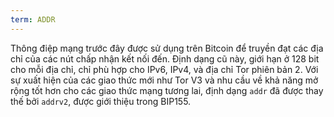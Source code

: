 ```yaml
---
term: ADDR
---
```


Thông điệp mạng trước đây được sử dụng trên Bitcoin để truyền đạt các địa chỉ của các nút chấp nhận kết nối đến. Định dạng cũ này, giới hạn ở 128 bit cho mỗi địa chỉ, chỉ phù hợp cho IPv6, IPv4, và địa chỉ Tor phiên bản 2. Với sự xuất hiện của các giao thức mới như Tor V3 và nhu cầu về khả năng mở rộng tốt hơn cho các giao thức mạng tương lai, định dạng `addr` đã được thay thế bởi `addrv2`, được giới thiệu trong BIP155.